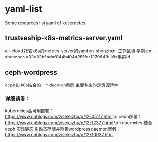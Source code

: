 # yaml-list
Some resources list yaml of kubernetes
## trusteeship-k8s-metrics-server.yaml
  ali-cloud 托管k8s的metrics-server的yaml
  cn-shenzhen: 工作区域  华南 cn-shenzhen
  c02e82b6adaf044bd94d251fea1279648: k8s集群id
## ceph-wordpress 
   ceph和 k8s结合的一个daemon案例
   主要包含的是资源清单
### 详细请看：
   kubernetes高可用部署：https://www.cnblogs.com/zisefeizhu/p/12505117.html      \n
   ceph部署：https://www.cnblogs.com/zisefeizhu/p/12512377.html          \n
   kubernetes 结合ceph 实现静态 & 动态存储并附带wordpress daemon案例：https://www.cnblogs.com/zisefeizhu/p/12310937.html
